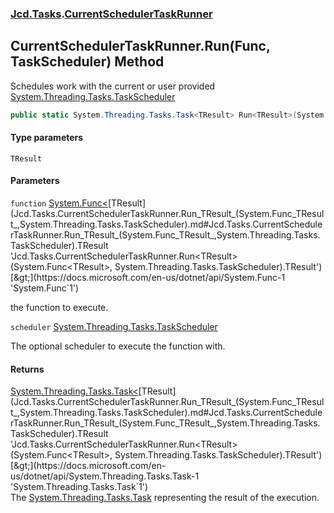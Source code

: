 ### [Jcd.Tasks](Jcd.Tasks.md 'Jcd.Tasks').[CurrentSchedulerTaskRunner](Jcd.Tasks.CurrentSchedulerTaskRunner.md 'Jcd.Tasks.CurrentSchedulerTaskRunner')

## CurrentSchedulerTaskRunner.Run<TResult>(Func<TResult>, TaskScheduler) Method

Schedules work with the current or user provided [System.Threading.Tasks.TaskScheduler](https://docs.microsoft.com/en-us/dotnet/api/System.Threading.Tasks.TaskScheduler 'System.Threading.Tasks.TaskScheduler')

```csharp
public static System.Threading.Tasks.Task<TResult> Run<TResult>(System.Func<TResult> function, System.Threading.Tasks.TaskScheduler? scheduler=null);
```
#### Type parameters

<a name='Jcd.Tasks.CurrentSchedulerTaskRunner.Run_TResult_(System.Func_TResult_,System.Threading.Tasks.TaskScheduler).TResult'></a>

`TResult`
#### Parameters

<a name='Jcd.Tasks.CurrentSchedulerTaskRunner.Run_TResult_(System.Func_TResult_,System.Threading.Tasks.TaskScheduler).function'></a>

`function` [System.Func&lt;](https://docs.microsoft.com/en-us/dotnet/api/System.Func-1 'System.Func`1')[TResult](Jcd.Tasks.CurrentSchedulerTaskRunner.Run_TResult_(System.Func_TResult_,System.Threading.Tasks.TaskScheduler).md#Jcd.Tasks.CurrentSchedulerTaskRunner.Run_TResult_(System.Func_TResult_,System.Threading.Tasks.TaskScheduler).TResult 'Jcd.Tasks.CurrentSchedulerTaskRunner.Run<TResult>(System.Func<TResult>, System.Threading.Tasks.TaskScheduler).TResult')[&gt;](https://docs.microsoft.com/en-us/dotnet/api/System.Func-1 'System.Func`1')

the function to execute.

<a name='Jcd.Tasks.CurrentSchedulerTaskRunner.Run_TResult_(System.Func_TResult_,System.Threading.Tasks.TaskScheduler).scheduler'></a>

`scheduler` [System.Threading.Tasks.TaskScheduler](https://docs.microsoft.com/en-us/dotnet/api/System.Threading.Tasks.TaskScheduler 'System.Threading.Tasks.TaskScheduler')

The optional scheduler to execute the function with.

#### Returns
[System.Threading.Tasks.Task&lt;](https://docs.microsoft.com/en-us/dotnet/api/System.Threading.Tasks.Task-1 'System.Threading.Tasks.Task`1')[TResult](Jcd.Tasks.CurrentSchedulerTaskRunner.Run_TResult_(System.Func_TResult_,System.Threading.Tasks.TaskScheduler).md#Jcd.Tasks.CurrentSchedulerTaskRunner.Run_TResult_(System.Func_TResult_,System.Threading.Tasks.TaskScheduler).TResult 'Jcd.Tasks.CurrentSchedulerTaskRunner.Run<TResult>(System.Func<TResult>, System.Threading.Tasks.TaskScheduler).TResult')[&gt;](https://docs.microsoft.com/en-us/dotnet/api/System.Threading.Tasks.Task-1 'System.Threading.Tasks.Task`1')  
The [System.Threading.Tasks.Task](https://docs.microsoft.com/en-us/dotnet/api/System.Threading.Tasks.Task 'System.Threading.Tasks.Task') representing the result of the execution.